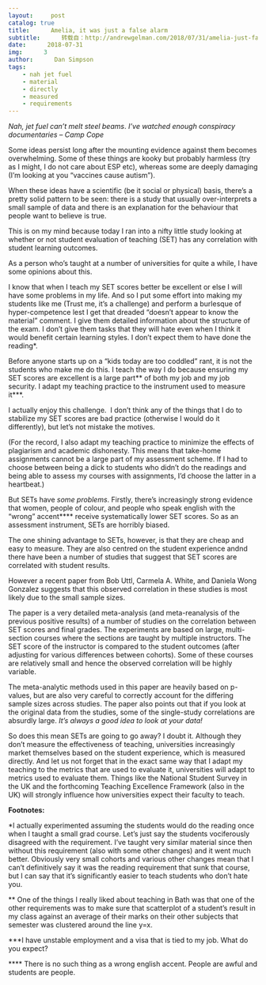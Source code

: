 ```yaml
---
layout:     post
catalog: true
title:      Amelia, it was just a false alarm
subtitle:      转载自：http://andrewgelman.com/2018/07/31/amelia-just-false-alarm/
date:      2018-07-31
img:      3
author:      Dan Simpson
tags:
    - nah jet fuel
    - material
    - directly
    - measured
    - requirements
---
```





*Nah, jet fuel can’t melt steel beams*. *I’ve watched enough* c*onspiracy documentaries – Camp Cope*

Some ideas persist long after the mounting evidence against them becomes overwhelming. Some of these things are kooky but probably harmless (try as I might, I do not care about ESP etc), whereas some are deeply damaging (I’m looking at you “vaccines cause autism”).

When these ideas have a scientific (be it social or physical) basis, there’s a pretty solid pattern to be seen: there is a study that usually over-interprets a small sample of data and there is an explanation for the behaviour that people want to believe is true.

This is on my mind because today I ran into a nifty little study looking at whether or not student evaluation of teaching (SET) has any correlation with student learning outcomes.

As a person who’s taught at a number of universities for quite a while, I have some opinions about this.

I know that when I teach my SET scores better be excellent or else I will have some problems in my life. And so I put some effort into making my students like me (Trust me, it’s a challenge) and perform a burlesque of hyper-competence lest I get that dreaded “doesn’t appear to know the material” comment. I give them detailed information about the structure of the exam. I don’t give them tasks that they will hate even when I think it would benefit certain learning styles. I don’t expect them to have done the reading*.

Before anyone starts up on a “kids today are too coddled” rant, it is not the students who make me do this. I teach the way I do because ensuring my SET scores are excellent is a large part** of both my job and my job security. I adapt my teaching practice to the instrument used to measure it***.

I actually enjoy this challenge.  I don’t think any of the things that I do to stabilize my SET scores are bad practice (otherwise I would do it differently), but let’s not mistake the motives.

(For the record, I also adapt my teaching practice to minimize the effects of plagiarism and academic dishonesty. This means that take-home assignments cannot be a large part of my assessment scheme. If I had to choose between being a dick to students who didn’t do the readings and being able to assess my courses with assignments, I’d choose the latter in a heartbeat.)

But SETs have *some problems*. Firstly, there’s increasingly strong evidence that women, people of colour, and people who speak english with the “wrong” accent**** receive systematically lower SET scores. So as an assessment instrument, SETs are horribly biased.

The one shining advantage to SETs, however, is that they are cheap and easy to measure. They are also centred on the student experience andnd there have been a number of studies that suggest that SET scores are correlated with student results.

However a recent paper from Bob Uttl, Carmela A. White, and Daniela Wong Gonzalez suggests that this observed correlation in these studies is most likely due to the small sample sizes.

The paper is a very detailed meta-analysis (and meta-reanalysis of the previous positive results) of a number of studies on the correlation between SET scores and final grades. The experiments are based on large, multi-section courses where the sections are taught by multiple instructors. The SET score of the instructor is compared to the student outcomes (after adjusting for various differences between cohorts). Some of these courses are relatively small and hence the observed correlation will be highly variable.

The meta-analytic methods used in this paper are heavily based on p-values, but are also very careful to correctly account for the differing sample sizes across studies. The paper also points out that if you look at the original data from the studies, some of the single-study correlations are absurdly large. *It’s always a good idea to look at your data!*

So does this mean SETs are going to go away? I doubt it. Although they don’t measure the effectiveness of teaching, universities increasingly market themselves based on the student experience, which is measured directly. And let us not forget that in the exact same way that I adapt my teaching to the metrics that are used to evaluate it, universities will adapt to metrics used to evaluate them. Things like the National Student Survey in the UK and the forthcoming Teaching Excellence Framework (also in the UK) will strongly influence how universities expect their faculty to teach.

**Footnotes:**

*I actually experimented assuming the students would do the reading once when I taught a small grad course. Let’s just say the students vociferously disagreed with the requirement. I’ve taught very similar material since then without this requirement (also with some other changes) and it went much better. Obviously very small cohorts and various other changes mean that I can’t definitively say it was the reading requirement that sunk that course, but I can say that it’s significantly easier to teach students who don’t hate you.

** One of the things I really liked about teaching in Bath was that one of the other requirements was to make sure that scatterplot of a student’s result in my class against an average of their marks on their other subjects that semester was clustered around the line y=x.

***I have unstable employment and a visa that is tied to my job. What do you expect?

**** There is no such thing as a wrong english accent. People are awful and students are people.



